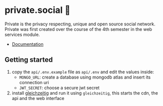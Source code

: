 # private.social 🤠

Private is the privacy respecting, unique and open source social network. Private was first created over the course of the 4th semester in the web services module.

-   [Documentation](/docs/)

## Getting started

1. copy the `api/.env.example` file as `api/.env` and edit the values inside:
    - `MONGO_URL`: create a database using mongodb atlas and insert its connection uri
    - `JWT_SECRET`: choose a secure jwt secret
2. install [gleichzeitig](https://github.com/xNaCly/gleichzeitig) and run it using `gleichzeitig`, this starts the cdn, the api and the web interface
